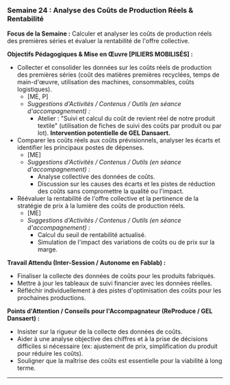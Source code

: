 ### Semaine 24 : Analyse des Coûts de Production Réels & Rentabilité

**Focus de la Semaine :** Calculer et analyser les coûts de production réels des premières séries et évaluer la rentabilité de l'offre collective.

**Objectifs Pédagogiques & Mise en Œuvre \[PILIERS MOBILISÉS\] :**

* Collecter et consolider les données sur les coûts réels de production des premières séries (coût des matières premières recyclées, temps de main-d'œuvre, utilisation des machines, consommables, coûts logistiques).  
  * \[ME, P\]  
  * *Suggestions d'Activités / Contenus / Outils (en séance d'accompagnement) :*  
    * Atelier : "Suivi et calcul du coût de revient réel de notre produit textile" (utilisation de fiches de suivi des coûts par produit ou par lot). **Intervention potentielle de GEL Dansaert.**  
* Comparer les coûts réels aux coûts prévisionnels, analyser les écarts et identifier les principaux postes de dépenses.  
  * \[ME\]  
  * *Suggestions d'Activités / Contenus / Outils (en séance d'accompagnement) :*  
    * Analyse collective des données de coûts.  
    * Discussion sur les causes des écarts et les pistes de réduction des coûts sans compromettre la qualité ou l'impact.  
* Réévaluer la rentabilité de l'offre collective et la pertinence de la stratégie de prix à la lumière des coûts de production réels.  
  * \[ME\]  
  * *Suggestions d'Activités / Contenus / Outils (en séance d'accompagnement) :*  
    * Calcul du seuil de rentabilité actualisé.  
    * Simulation de l'impact des variations de coûts ou de prix sur la marge.

**Travail Attendu (Inter-Session / Autonome en Fablab) :**

* Finaliser la collecte des données de coûts pour les produits fabriqués.  
* Mettre à jour les tableaux de suivi financier avec les données réelles.  
* Réfléchir individuellement à des pistes d'optimisation des coûts pour les prochaines productions.

**Points d'Attention / Conseils pour l'Accompagnateur (ReProduce / GEL Dansaert) :**

* Insister sur la rigueur de la collecte des données de coûts.  
* Aider à une analyse objective des chiffres et à la prise de décisions difficiles si nécessaire (ex: ajustement de prix, simplification du produit pour réduire les coûts).  
* Souligner que la maîtrise des coûts est essentielle pour la viabilité à long terme.

---

